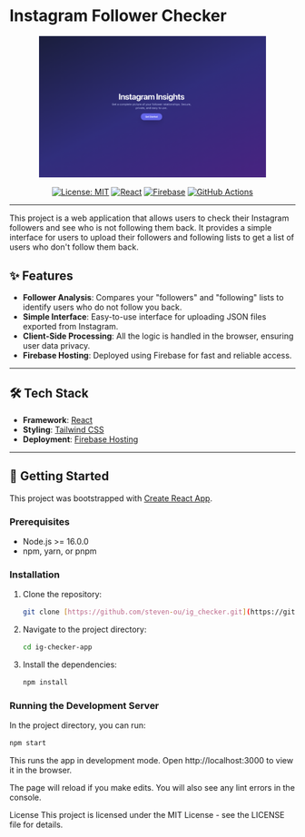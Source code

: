 # Instagram Follower Checker

<div align="center">
  <img src="cover.png" alt="IG Checker App Screenshot" width="400"/>
</div>

<div align="center">

[![License: MIT](https://img.shields.io/badge/License-MIT-yellow.svg)](https://opensource.org/licenses/MIT)
[![React](https://img.shields.io/badge/React-20232A?style=for-the-badge&logo=react&logoColor=61DAFB)](https://reactjs.org/)
[![Firebase](https://img.shields.io/badge/Firebase-FFCA28?style=for-the-badge&logo=firebase&logoColor=black)](https://firebase.google.com/)
[![GitHub Actions](https://img.shields.io/badge/GitHub_Actions-2088FF?style=for-the-badge&logo=github-actions&logoColor=white)](https://github.com/features/actions)

</div>

---

This project is a web application that allows users to check their Instagram followers and see who is not following them back. It provides a simple interface for users to upload their followers and following lists to get a list of users who don't follow them back.

## ✨ Features

- **Follower Analysis**: Compares your "followers" and "following" lists to identify users who do not follow you back.
- **Simple Interface**: Easy-to-use interface for uploading JSON files exported from Instagram.
- **Client-Side Processing**: All the logic is handled in the browser, ensuring user data privacy.
- **Firebase Hosting**: Deployed using Firebase for fast and reliable access.

---

## 🛠️ Tech Stack

- **Framework**: [React](https://reactjs.org/)
- **Styling**: [Tailwind CSS](https://tailwindcss.com/)
- **Deployment**: [Firebase Hosting](https://firebase.google.com/docs/hosting)

---

## 🚀 Getting Started

This project was bootstrapped with [Create React App](https://github.com/facebook/create-react-app).

### Prerequisites

- Node.js >= 16.0.0
- npm, yarn, or pnpm

### Installation

1.  Clone the repository:
    ```bash
    git clone [https://github.com/steven-ou/ig_checker.git](https://github.com/steven-ou/ig_checker.git)
    ```
2.  Navigate to the project directory:
    ```bash
    cd ig-checker-app
    ```
3.  Install the dependencies:
    ```bash
    npm install
    ```

### Running the Development Server

In the project directory, you can run:

```bash
npm start
```

This runs the app in development mode.
Open http://localhost:3000 to view it in the browser.

The page will reload if you make edits.
You will also see any lint errors in the console.

License
This project is licensed under the MIT License - see the LICENSE file for details.
